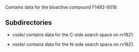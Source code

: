 Contains data for the bioactive compound F1492-0019.

## Subdirectories

- cside/ contains data for the C-side search space on rv1821.

- nside/ contains data for the N-side search space on rv1821.

